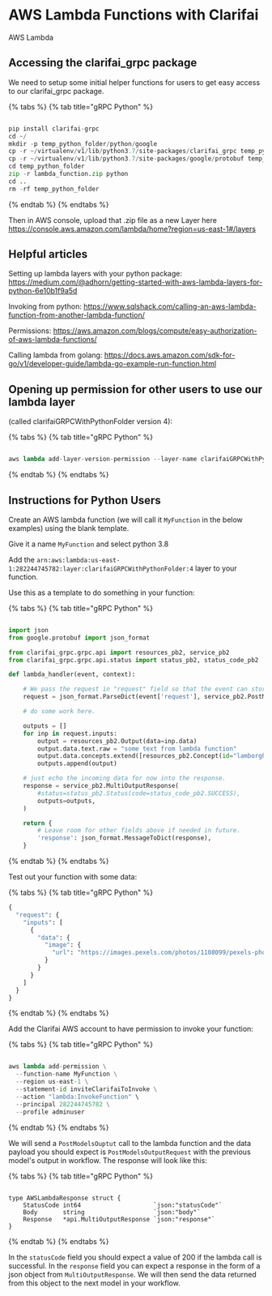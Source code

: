 # AWS Lambda Functions with Clarifai

AWS Lambda

## Accessing the clarifai_grpc package

We need to setup some initial helper functions for users to get easy access to our clarifai_grpc package.


{% tabs %}
{% tab title="gRPC Python" %}
```python

pip install clarifai-grpc
cd ~/
mkdir -p temp_python_folder/python/google
cp -r ~/virtualenv/v1/lib/python3.7/site-packages/clarifai_grpc temp_python_folder/python/
cp -r ~/virtualenv/v1/lib/python3.7/site-packages/google/protobuf temp_python_folder/python/google/
cd temp_python_folder
zip -r lambda_function.zip python
cd ..
rm -rf temp_python_folder

```
{% endtab %}
{% endtabs %}

Then in AWS console, upload that .zip file as a new Layer here https://console.aws.amazon.com/lambda/home?region=us-east-1#/layers



## Helpful articles

Setting up lambda layers with your python package: https://medium.com/@adhorn/getting-started-with-aws-lambda-layers-for-python-6e10b1f9a5d

Invoking from python: https://www.sqlshack.com/calling-an-aws-lambda-function-from-another-lambda-function/

Permissions: https://aws.amazon.com/blogs/compute/easy-authorization-of-aws-lambda-functions/

Calling lambda from golang: https://docs.aws.amazon.com/sdk-for-go/v1/developer-guide/lambda-go-example-run-function.html

## Opening up permission for other users to use our lambda layer

(called clarifaiGRPCWithPythonFolder version 4):

{% tabs %}
{% tab title="gRPC Python" %}
```python

aws lambda add-layer-version-permission --layer-name clarifaiGRPCWithPythonFolder  --version-number 4  --statement-id allAccountsExample --principal="*"   --action lambda:GetLayerVersion

```
{% endtab %}
{% endtabs %}


## Instructions for Python Users

Create an AWS lambda function (we will call it `MyFunction` in the below examples) using the blank template.

Give it a name `MyFunction` and select python 3.8

Add the `arn:aws:lambda:us-east-1:282244745782:layer:clarifaiGRPCWithPythonFolder:4` layer to your function.

Use this as a template to do something in your function:

{% tabs %}
{% tab title="gRPC Python" %}
```python

import json
from google.protobuf import json_format

from clarifai_grpc.grpc.api import resources_pb2, service_pb2
from clarifai_grpc.grpc.api.status import status_pb2, status_code_pb2

def lambda_handler(event, context):

    # We pass the request in "request" field so that the event can store other information in future if needed.
    request = json_format.ParseDict(event['request'], service_pb2.PostModelOutputsRequest(), ignore_unknown_fields=True)

    # do some work here.

    outputs = []
    for inp in request.inputs:
        output = resources_pb2.Output(data=inp.data)
        output.data.text.raw = "some text from lambda function"
        output.data.concepts.extend([resources_pb2.Concept(id="lamborghini23", value=0.75)])
        outputs.append(output)        

    # just echo the incoming data for now into the response.
    response = service_pb2.MultiOutputResponse(
        #status=status_pb2.Status(code=status_code_pb2.SUCCESS),
        outputs=outputs,
    )

    return {
        # Leave room for other fields above if needed in future.
        'response': json_format.MessageToDict(response),
    }
```
{% endtab %}
{% endtabs %}


Test out your function with some data:

{% tabs %}
{% tab title="gRPC Python" %}
```python
{
  "request": {
    "inputs": [
      {
        "data": {
          "image": {
            "url": "https://images.pexels.com/photos/1108099/pexels-photo-1108099.jpeg?auto=compress&cs=tinysrgb&dpr=1&w=500"
          }
        }
      }
    ]
  }
}

```
{% endtab %}
{% endtabs %}


Add the Clarifai AWS account to have permission to invoke your function:

{% tabs %}
{% tab title="gRPC Python" %}
```python

aws lambda add-permission \
  --function-name MyFunction \
  --region us-east-1 \
  --statement-id inviteClarifaiToInvoke \
  --action "lambda:InvokeFunction" \
  --principal 282244745782 \
  --profile adminuser


```
{% endtab %}
{% endtabs %}

We will send a `PostModelsOuptut` call to the lambda function and the data payload you should expect is `PostModelsOutputRequest` with the previous model's output in workflow. The response will look like this:

{% tabs %}
{% tab title="gRPC Python" %}
```

type AWSLambdaResponse struct {
	StatusCode int64                    `json:"statusCode"`
	Body       string                   `json:"body"`
	Response   *api.MultiOutputResponse `json:"response"`
}
```
{% endtab %}
{% endtabs %}

In the `statusCode` field you should expect a value of 200 if the lambda call is successful. In the `response` field you can expect a response in the form of a json object from `MultiOutputResponse`. We will then send the data returned from this object to the next model in your workflow.
